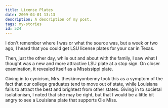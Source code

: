 ```yaml
---
title: License Plates
date: 2009-04-01 13:13
description: A description of my post.
tags: my-stories
id: 524
---
```

I don't remember where I was or what the source was, but a week or two ago, I heard that you could get LSU license plates for your car in Texas.

Then, just the other day, while out and about with the family, I saw what I thought was a new and more attractive LSU plate at a stop sign.  On closer examination, it revealed itself as a Mississippi plate.

Giving in to cynicism, Mrs. theskinnyonbenny took this as a symptom of the fact that our college graduates tend to move out of state, while Louisiana fails to attract the best and brightest from other states.  Giving in to societal isolationism, I noted that she may be right, but that I would be a little bit angry to see a Louisiana plate that supports Ole Miss.